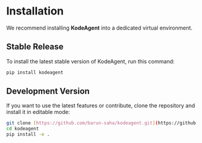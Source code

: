 # Installation

We recommend installing **KodeAgent** into a dedicated virtual environment.

## Stable Release

To install the latest stable version of KodeAgent, run this command:

```bash
pip install kodeagent
```

## Development Version

If you want to use the latest features or contribute, clone the repository and install it in editable mode:
```bash
git clone [https://github.com/barun-saha/kodeagent.git](https://github.com/barun-saha/kodeagent.git)
cd kodeagent
pip install -e .
```
